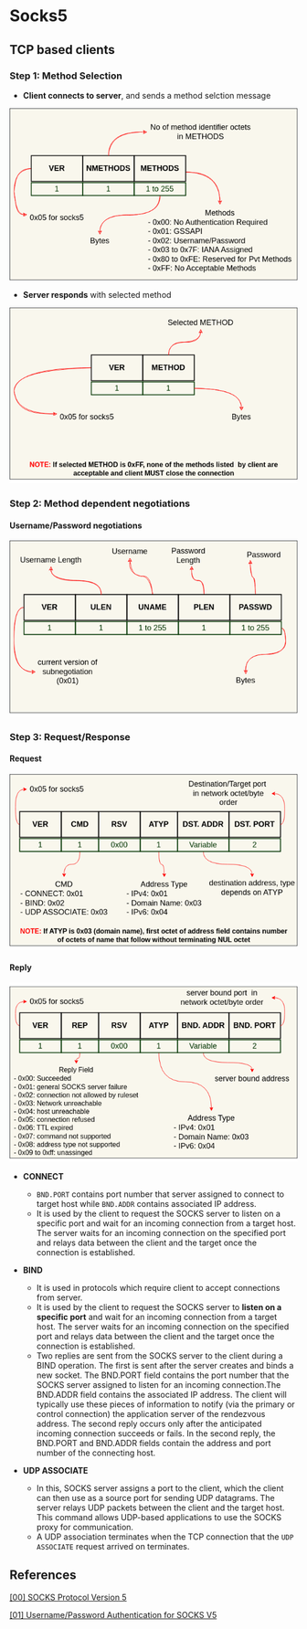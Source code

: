# Socks5

## TCP based clients

### Step 1: Method Selection

- **Client connects to server**, and sends a method selction message

![method selection message](./images/methods-client-to-server.png)

- **Server responds** with selected method

![method selected by server](./images/method-selected-server-to-client.png)

### Step 2: Method dependent negotiations

#### Username/Password negotiations

![username password authentication](./images/userpass-auth-client-to-server.png)

### Step 3: Request/Response

#### Request

![client to server request](./images/request-client-to-server.png)

#### Reply

![server to client reply](./images/reply-server-to-client.png)

- **CONNECT**
  - `BND.PORT` contains port number that server assigned to connect to target host while `BND.ADDR` contains associated IP address.
  - It is used by the client to request the SOCKS server to listen on a specific port and wait for an incoming connection from a target host. The server waits for an incoming connection on the specified port and relays data between the client and the target once the connection is established.

- **BIND**
  - It is used in protocols which require client to accept connections from server.
  - It is used by the client to request the SOCKS server to **listen on a specific port** and wait for an incoming connection from a target host. The server waits for an incoming connection on the specified port and relays data between the client and the target once the connection is established.
  - Two replies are sent from the SOCKS server to the client during a BIND operation.  The first is sent after the server creates and binds a new socket.  The BND.PORT field contains the port number that the SOCKS server assigned to listen for an incoming connection.The BND.ADDR field contains the associated IP address.  The client will typically use these pieces of information to notify (via the primary or control connection) the application server of the rendezvous address.  The second reply occurs only after the anticipated incoming connection succeeds or fails. In the second reply, the BND.PORT and BND.ADDR fields contain the address and port number of the connecting host.

- **UDP ASSOCIATE**
  - In this, SOCKS server assigns a port to the client, which the client can then use as a source port for sending UDP datagrams. The server relays UDP packets between the client and the target host. This command allows UDP-based applications to use the SOCKS proxy for communication.
  - A UDP association terminates when the TCP connection that the `UDP ASSOCIATE` request arrived on terminates.

## References

[[00] SOCKS Protocol Version 5](https://www.rfcreader.com/#rfc1928)

[[01] Username/Password Authentication for SOCKS V5](https://www.rfcreader.com/#rfc1929)
